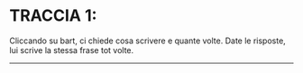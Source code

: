 # TRACCIA 1:

Cliccando su bart, ci chiede cosa scrivere e quante volte. Date le risposte, lui scrive la stessa frase tot volte.

<hr>
